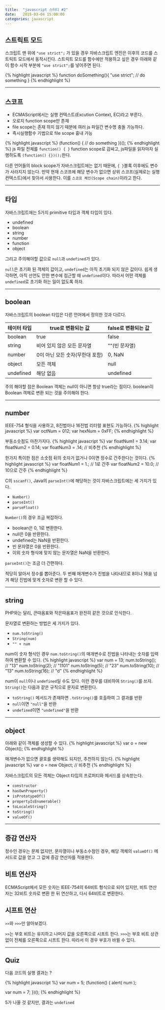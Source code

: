 ```yaml
---
title:  "javascript 스터디 #2"
date:   2015-03-04 15:00:00
categories: javascript
---
```


## 스트릭트 모드
  
스크립트 맨 위에 `"use strict";` 가 있을 경우 자바스크립트 엔진은 이후의 코드를 스트릭트 모드에서 동작시킨다. 스트릭트 모드를 함수에만 적용하고 싶은 경우 아래와 같이 함수 시작 부분에 `"use strict";`를 넣어주면 된다.

{% highlight javascript %}
function doSomething(){
    "use strict";
    // do something
}
{% endhighlight %}

---

## 스코프
  
 - ECMAScript에서는 실행 컨텍스트(Excution Context, EC)라고 부른다.
 - 오로지 function scope만 존재
 - file scope는 존재 하지 않기 때분에 여러 js 파일간 변수명 충돌 가능하다.
 - 즉시실행함수 기법으로 file scope 흉내 가능
 

{% highlight javascript %}
(function() {
  // do something
})();
{% endhighlight %}
js 파일 전체를 `function() { }` function scope로 감싸고, js파일을 읽자마자 실행하도록 `(function() {})();`한다.

다른 언어들의 block scope가 자바스크립트에는 없기 때문에, `{ }`블록 이후에도 변수가 사라지지 않는다. 만약 현재 스코프에 해당 변수가 없으면 상위 스코프(실제로는 실행 컨텍스트)에서 찾아서 사용한다. 이를 `스코프 체인(Scope chain)`이라고 한다. 

---


## 타입
  
자바스크립트에는 5가지 primitive 타입과 객체 타입이 있다.

 - undefined
 - boolean
 - string
 - number
 - function
 - object

그리고 주의해야할 값으로 `null`과 `undefined`가 있다.

`null`은 초기화 된 객체의 값이고, `undefined`는 아직 초기화 되지 않은 값이다. 쉽게 생각하면, 아직 선언도 안한 변수에 접근할 때 `undefined`이다. 따라서 어떤 객체를 `undefined`로 초기화 하는 일이 없도록 하자.

---


## boolean
  
자바스크립트의 boolean 타입은 다른 언어에서 정의한 것과 다르다.

| 테이터 타입 | true로 변환되는 값 | false로 변환되는 값 |
|---|---|---|
| boolean | true | false |
| string | 비어 있지 않은 모든 문자열 | ""(빈 문자열)  |
| number | 0이 아닌 모든 숫자(무한대 포함) | 0, NaN |
| object | 모든 객체 | null |
| undefined | 해당 없음 | undefined |
  
  
주의 해야할 점은 Boolean 객체는 null이 아니면 항상 true라는 점이다. boolean이 Boolean 객체로 변환 되는 것을 주의해야 한다.


---

## number
  
IEEE-754 형식을 사용하고, 8진법이나 16진법 리터럴 표현도 가능하다.
{% highlight javascript %}
var octNum = 012;
var hexNum = 0xFF;
{% endhighlight %}

부동소숫점도 마찬가지다.
{% highlight javascript %}
var floatNum1 = 3.14;
var floatNum2 = 0.14;
var floatNum3 = .14;  // 비추천
{% endhighlight %}

한가지 특이한 점은 소숫점 뒤의 숫자가 없거나 0이면 정수로 간주한다는 것이다.
{% highlight javascript %}
var floatNum1 = 1.;     // 1로 간주
var floatNum2 = 10.0;   // 10으로 간주
{% endhighlight %}

C의 `sscanf()`, Java의 `parseInt()`에 해당하는 것이 자바스크립트에는 세 가지가 있다.

 - `Number()`
 - `parseInt()`
 - `parseFloat()`


`Number()`의 경우 조금 복잡하다.

 - boolean은 0, 1로 변환한다.
 - null은 0을 반환한다.
 - undefined는 NaN을 반환한다.
 - 빈 문자열은 0을 반환한다.
 - 이외 숫자 형식에 맞지 않는 문자열은 NaN을 반환한다.

`parseInt()`는 조금 더 간편하다.
  
적당히 알아서 정수를 뽑아준다. 두 번째 매개변수가 진법을 나타내므로 8이나 16을 넘겨 해당 진법에 맞게 숫자로 변환 할 수 있다.


---


## string
    
PHP와는 달리, 큰따옴표와 작은따옴표가 완전히 같은 것으로 인식한다.

문자열로 변환하는 방법은 세 가지가 있다. 

 - `num.toString()`
 - `String(num)`
 - `"" + num`

num이 숫자 형식인 경우 `num.toString()`의 매개변수로 진법을 나타내는 숫자를 입력하여 변환할 수 있다.
{% highlight javascript %}
var num = 13;
num.toString();     // "13"
num.toString(2);    // "1101"
num.toString(5);    // "23"
num.toString(10);   // "13"
num.toString(16);   // "d"
{% endhighlight %}

num이 `null`이나 `undefined`일 수도 있다. 이런 경우를 대비하여 `String()`를 쓰자. `String()`는 다음과 같은 규칙으로 문자로 변환한다.

 - `toString()` 메서드가 존재하면 `.toString()`를 호출하여 그 결과를 반환
 - `null`이면 `"null"`을 반환
 - `undefined`이면 `"undefined"`을 반환

---

## object
  
아래와 같이 객체를 생성할 수 있다.
{% highlight javascript %}
var o = new Object();
{% endhighlight %}
  
매개변수가 없으면 괄호를 생략해도 되지만, 추천하지 않는다.
{% highlight javascript %}
var o = new Object;   // 비추천
{% endhighlight %}
  
자바스크립트의 모든 객체는 Object 타입의 프로퍼티와 메서드를 상속받는다.

 - `constructor`
 - `hasOwnProperty()`
 - `isPrototypeOf()`
 - `propertyIsEnumerable()`
 - `toLocaleString()`
 - `toString()`
 - `valueOf()`

---

## 증감 연산자
  
정수인 경우는 문제 없지만, 문자열이나 부동소수점인 경우, 해당 객체의 `valueOf()` 메서드로 값을 얻고 그 값에 증감 연산자를 적용한다.


## 비트 연산자
  
ECMAScript에서 모든 숫자는 IEEE-754의 64비트 형식으로 되어 있지만, 비트 연산자는 32비트 숫자로 변환 한 뒤 연산하고, 다시 64비트로 변환한다.
  
## 시프트 연산
  
`>>`와 `>>>`만 알아보겠다.

`>>`는 부호 비트는 유지하고 나머지 값을 오른쪽으로 시프트 한다.
`>>>`는 부호 비트 상관없이 전체를 오른쪽으로 시프트 한다. 따라서 이 경우 부호가 바뀔 수 있다.

---

## Quiz
  
다음 코드의 실행 결과는 ?

{% highlight javascript %}
var num = 5;
(function() {
  alert( num );

  var num = 7;
})();
{% endhighlight %}

5가 나올 것 같지만, 결과는 `undefined`


